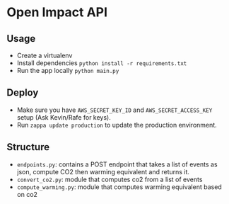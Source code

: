# Open Impact API

## Usage

* Create a virtualenv
* Install dependencies `python install -r requirements.txt`
* Run the app locally `python main.py`

## Deploy

* Make sure you have `AWS_SECRET_KEY_ID` and `AWS_SECRET_ACCESS_KEY` setup (Ask Kevin/Rafe for keys).
* Run `zappa update production` to update the production environment.

## Structure

* `endpoints.py`: contains a POST endpoint that takes a list of events as json, compute CO2 then warming equivalent and returns it.
* `convert_co2.py`: module that computes co2 from a list of events
* `compute_warming.py`: module that computes warming equivalent based on co2